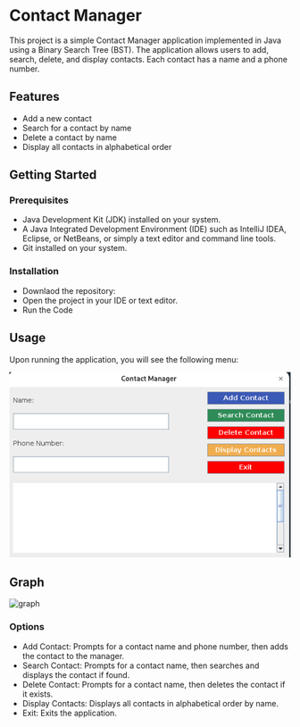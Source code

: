 # Contact Manager
This project is a simple Contact Manager application implemented in Java using a Binary Search Tree (BST). The application allows users to add, search, delete, and display contacts. Each contact has a name and a phone number.

## Features
- Add a new contact
- Search for a contact by name
- Delete a contact by name
- Display all contacts in alphabetical order
## Getting Started
### Prerequisites
- Java Development Kit (JDK) installed on your system.
- A Java Integrated Development Environment (IDE) such as IntelliJ IDEA, Eclipse, or NetBeans, or simply a text editor and command line tools.
- Git installed on your system.
### Installation
- Downlaod the repository:
- Open the project in your IDE or text editor.
- Run the Code

## Usage

Upon running the application, you will see the following menu:

![Screenshot](DSA.png)

## Graph

![graph](digrapg.gv.png)

### Options
- Add Contact: Prompts for a contact name and phone number, then adds the contact to the manager.
- Search Contact: Prompts for a contact name, then searches and displays the contact if found.
- Delete Contact: Prompts for a contact name, then deletes the contact if it exists.
- Display Contacts: Displays all contacts in alphabetical order by name.
- Exit: Exits the application.
